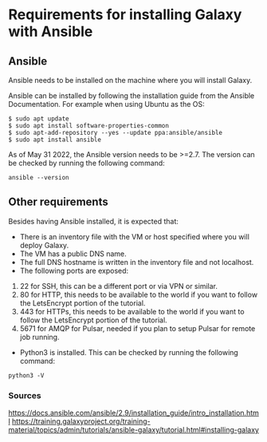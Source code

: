 # Requirements for installing Galaxy with Ansible
## Ansible
Ansible needs to be installed on the machine where you will install Galaxy.

Ansible can be installed by following the installation guide from the Ansible Documentation.
For example when using Ubuntu as the OS:

```
$ sudo apt update
$ sudo apt install software-properties-common
$ sudo apt-add-repository --yes --update ppa:ansible/ansible
$ sudo apt install ansible
```

As of May 31 2022, the Ansible version needs to be >=2.7.
The version can be checked by running the following command:

```
ansible --version
```

## Other requirements
Besides having Ansible installed, it is expected that:
- There is an inventory file with the VM or host specified where you will deploy Galaxy.
- The VM has a public DNS name.
- The full DNS hostname is written in the inventory file and not localhost. 
- The following ports are exposed:
1. 22 for SSH, this can be a different port or via VPN or similar.
2. 80 for HTTP, this needs to be available to the world if you want to follow the LetsEncrypt portion of the tutorial.
3. 443 for HTTPs, this needs to be available to the world if you want to follow the LetsEncrypt portion of the tutorial.
4. 5671 for AMQP for Pulsar, needed if you plan to setup Pulsar for remote job running.
- Python3 is installed. This can be checked by running the following command: 

```
python3 -V
```


### Sources
https://docs.ansible.com/ansible/2.9/installation_guide/intro_installation.html 
https://training.galaxyproject.org/training-material/topics/admin/tutorials/ansible-galaxy/tutorial.html#installing-galaxy 
